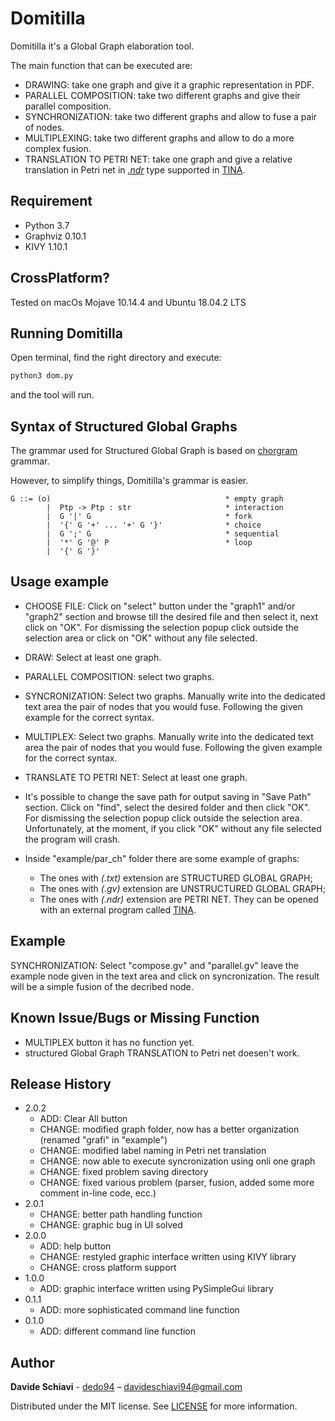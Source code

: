 # Domitilla
Domitilla it's a Global Graph elaboration tool.

The main function that can be executed are: 

- DRAWING: take one graph and give it a graphic representation in PDF.
- PARALLEL COMPOSITION: take two different graphs and give their parallel composition. 
- SYNCHRONIZATION: take two different graphs and allow to fuse a pair of nodes. 
- MULTIPLEXING: take two different graphs and allow to do a more complex fusion.
- TRANSLATION TO PETRI NET: take one graph and give a relative translation in Petri net in [_.ndr_](http://projects.laas.fr/tina/manuals/formats.html#3) type supported in [TINA](http://projects.laas.fr/tina/download.php).

## Requirement
- Python 3.7
- Graphviz 0.10.1
- KIVY 1.10.1

## CrossPlatform?

Tested on macOs Mojave 10.14.4 and Ubuntu 18.04.2 LTS

## Running Domitilla

Open terminal, find the right directory and execute:
```sh
python3 dom.py
```
and the tool will run.

## Syntax of Structured Global Graphs

The grammar used for Structured Global Graph is based on [chorgram](https://bitbucket.org/emlio_tuosto/chorgram/wiki/Home) grammar.

However, to simplify things, Domitilla's grammar is easier.

```
G ::= (o)                                       * empty graph
        |  Ptp -> Ptp : str                     * interaction
        |  G '|' G                              * fork
        |  '{' G '+' ... '+' G '}'              * choice
        |  G ';' G                              * sequential
        |  '*' G '@' P                          * loop
        |  '{' G '}'

```


## Usage example

- CHOOSE FILE: Click on "select" button under the "graph1" and/or "graph2" section and browse till the desired file and then select it, next click on "OK".
For dismissing the selection popup click outside the selection area or click on "OK" without any file selected. 

- DRAW: Select at least one graph.

- PARALLEL COMPOSITION: select two graphs.

- SYNCRONIZATION: Select two graphs. Manually write into the dedicated text area the pair of nodes that you would fuse. Following the given example for the correct syntax.

- MULTIPLEX: Select two graphs. Manually write into the dedicated text area the pair of nodes that you would fuse. Following the given example for the correct syntax.
 
- TRANSLATE TO PETRI NET: Select at least one graph.

- It's possible to change the save path for output saving in "Save Path" section. Click on "find", select the desired folder and then click "OK". 
For dismissing the selection popup click outside the selection area. Unfortunately, at the moment,  if you click "OK" without any file selected the program will crash. 

- Inside "example/par_ch" folder there are some example of graphs:
    * The ones with _(.txt)_ extension are STRUCTURED GLOBAL GRAPH; 
    * The ones with _(.gv)_ extension are UNSTRUCTURED GLOBAL GRAPH;
    * The ones with _(.ndr)_ extension are PETRI NET. They can be opened with an external program called [TINA](http://projects.laas.fr/tina/download.php).

## Example

SYNCHRONIZATION: Select "compose.gv" and "parallel.gv" leave the example node given in the text area and click on syncronization. The result will be a simple fusion of the decribed node.

## Known Issue/Bugs or Missing Function 

- MULTIPLEX button it has no function yet.
- structured Global Graph TRANSLATION to Petri net doesen't work.

## Release History

* 2.0.2
    * ADD: Clear All button
    * CHANGE: modified graph folder, now has a better organization (renamed "grafi" in "example")
    * CHANGE: modified label naming in Petri net translation
    * CHANGE: now able to execute syncronization using onli one graph
    * CHANGE: fixed problem saving directory
    * CHANGE: fixed various problem (parser, fusion, added some more comment in-line code, ecc.)
* 2.0.1
    * CHANGE: better path handling function
    * CHANGE: graphic bug in UI solved
* 2.0.0
    * ADD: help button
    * CHANGE: restyled graphic interface written using KIVY library
    * CHANGE: cross platform support 
* 1.0.0
    * ADD: graphic interface written using PySimpleGui library
* 0.1.1
    * ADD: more sophisticated command line function
* 0.1.0
    * ADD: different command line function

## Author
**Davide Schiavi** - [dedo94](https://github.com/dedo94) – davideschiavi94@gmail.com

Distributed under the MIT license. See [LICENSE](LICENSE) for more information.
